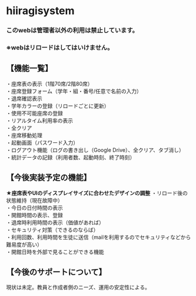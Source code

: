 # hiiragisystem

### このwebは管理者以外の利用は禁止しています。
### ※webはリロードはしてはいけません。

## 【機能一覧】
・座席表の表示（1階70席/2階80席）\
・座席登録フォーム（学年・組・番号/任意で名前の入力）\
・退席確認表示\
・学年カラーの登録（リロードごとに更新）\
・使用不可能座席の登録\
・リアルタイム利用率の表示\
・全クリア\
・座席移動処理\
・起動画面（パスワード入力）\
・ログアウト機能（ログの書き出し（Google Drive）、全クリア、タブ消し）\
・統計データの記録（利用者数、起動時刻、終了時刻）

## 【今後実装予定の機能】
**★座席表やUIのディスプレイサイズに合わせたデザインの調整**
・リロード後の状態維持（現在故障中）\
・今日の日付時間の表示\
・開館時間の表示、登録\
・退席時利用時間の表示（価値があれば）\
・セキュリティ対策（できるのならば）\
・利用回数、利用時間を生徒に送信（mailを利用するのでセキュリティなどから難易度が高い）\
・開館日時を外部で見ることができる機能


## 【今後のサポートについて】
現状は未定。教員と作成者側のニーズ、運用の安定性による。
